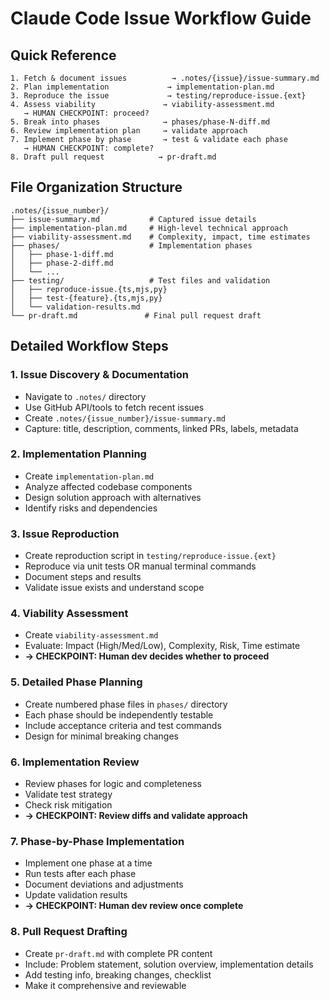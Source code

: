 # Claude Code Issue Workflow Guide

## Quick Reference
```
1. Fetch & document issues          → .notes/{issue}/issue-summary.md
2. Plan implementation             → implementation-plan.md  
3. Reproduce the issue             → testing/reproduce-issue.{ext}
4. Assess viability               → viability-assessment.md
   → HUMAN CHECKPOINT: proceed?
5. Break into phases              → phases/phase-N-diff.md
6. Review implementation plan     → validate approach
7. Implement phase by phase       → test & validate each phase
   → HUMAN CHECKPOINT: complete?
8. Draft pull request            → pr-draft.md
```

## File Organization Structure

```
.notes/{issue_number}/
├── issue-summary.md           # Captured issue details
├── implementation-plan.md     # High-level technical approach
├── viability-assessment.md    # Complexity, impact, time estimates
├── phases/                    # Implementation phases
│   ├── phase-1-diff.md       
│   ├── phase-2-diff.md       
│   └── ...
├── testing/                   # Test files and validation
│   ├── reproduce-issue.{ts,mjs,py}
│   ├── test-{feature}.{ts,mjs,py}
│   └── validation-results.md
└── pr-draft.md               # Final pull request draft
```

## Detailed Workflow Steps

### 1. Issue Discovery & Documentation
- Navigate to `.notes/` directory
- Use GitHub API/tools to fetch recent issues
- Create `.notes/{issue_number}/issue-summary.md`
- Capture: title, description, comments, linked PRs, labels, metadata

### 2. Implementation Planning  
- Create `implementation-plan.md`
- Analyze affected codebase components
- Design solution approach with alternatives
- Identify risks and dependencies

### 3. Issue Reproduction
- Create reproduction script in `testing/reproduce-issue.{ext}`
- Reproduce via unit tests OR manual terminal commands
- Document steps and results
- Validate issue exists and understand scope

### 4. Viability Assessment
- Create `viability-assessment.md`
- Evaluate: Impact (High/Med/Low), Complexity, Risk, Time estimate
- **→ CHECKPOINT: Human dev decides whether to proceed**

### 5. Detailed Phase Planning
- Create numbered phase files in `phases/` directory
- Each phase should be independently testable
- Include acceptance criteria and test commands
- Design for minimal breaking changes

### 6. Implementation Review
- Review phases for logic and completeness
- Validate test strategy
- Check risk mitigation
- **→ CHECKPOINT: Review diffs and validate approach**

### 7. Phase-by-Phase Implementation
- Implement one phase at a time
- Run tests after each phase
- Document deviations and adjustments
- Update validation results
- **→ CHECKPOINT: Human dev review once complete**

### 8. Pull Request Drafting
- Create `pr-draft.md` with complete PR content
- Include: Problem statement, solution overview, implementation details
- Add testing info, breaking changes, checklist
- Make it comprehensive and reviewable
